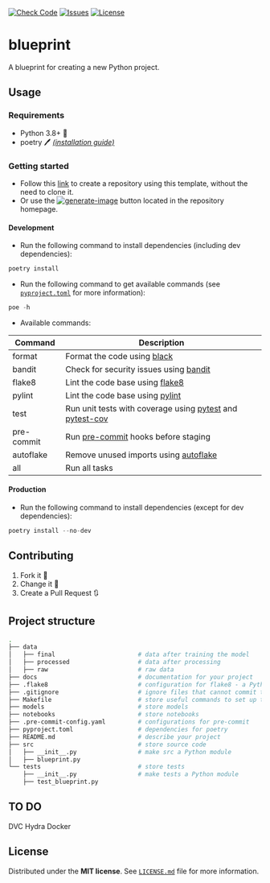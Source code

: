 [![Check Code](https://github.com/Aymane11/blueprint/actions/workflows/check_code.yaml/badge.svg)](https://github.com/Aymane11/blueprint/actions/workflows/check_code.yaml)
[![Issues](https://img.shields.io/github/issues/Aymane11/blueprint)](https://github.com/Aymane11/blueprint/issues)
[![License](https://img.shields.io/badge/License-MIT-blue.svg)](https://opensource.org/licenses/MIT)
# blueprint

A blueprint for creating a new Python project.

## Usage
### Requirements
- Python 3.8+ :snake:
- poetry :pen: _[(installation guide)](https://github.com/python-poetry/poetry#installation)_

### Getting started
- Follow this [link](https://github.com/Aymane11/blueprint/generate) to create a repository using this template, without the need to clone it.
- Or use the [![generate-image](https://user-images.githubusercontent.com/24499930/166961507-e9c09a87-f0c8-4c94-9d2f-d179496407a1.png)](https://github.com/Aymane11/blueprint/generate) button located in the repository homepage.

#### Development
- Run the following command to install dependencies (including dev dependencies):
```python
poetry install
```
- Run the following command to get available commands (see [`pyproject.toml`](https://github.com/Aymane11/blueprint/blob/main/pyproject.toml#L24) for more information):
```python
poe -h
```
- Available commands:

| Command    | Description                                                                                                                                |
|------------|--------------------------------------------------------------------------------------------------------------------------------------------|
| format     | Format the code using [black](https://github.com/psf/black)                                                                                |
| bandit     | Check for security issues using [bandit](https://github.com/PyCQA/bandit)                                                                  |
| flake8     | Lint the code base using [flake8](https://github.com/PyCQA/flake8)                                                                         |
| pylint     | Lint the code base using [pylint](https://github.com/PyCQA/pylint)                                                                         |
| test       | Run unit tests with coverage using [pytest](https://docs.pytest.org/en/latest/) and [pytest-cov](https://github.com/pytest-dev/pytest-cov) |
| pre-commit | Run [pre-commit](https://github.com/pre-commit/pre-commit) hooks before staging                                                            |
| autoflake  | Remove unused imports using [autoflake](https://github.com/PyCQA/autoflake)                                                                |
| all        | Run all tasks                                                                                                                              |



#### Production
- Run the following command to install dependencies (except for dev dependencies):
```python
poetry install --no-dev
```

## Contributing

1. Fork it :fork_and_knife:
2. Change it :wrench:
4. Create a Pull Request :arrows_clockwise:


## Project structure
```bash
.
├── data
│   ├── final                       # data after training the model
│   ├── processed                   # data after processing
│   ├── raw                         # raw data
├── docs                            # documentation for your project
├── .flake8                         # configuration for flake8 - a Python formatter tool
├── .gitignore                      # ignore files that cannot commit to Git
├── Makefile                        # store useful commands to set up the environment
├── models                          # store models
├── notebooks                       # store notebooks
├── .pre-commit-config.yaml         # configurations for pre-commit
├── pyproject.toml                  # dependencies for poetry
├── README.md                       # describe your project
├── src                             # store source code
│   ├── __init__.py                 # make src a Python module
│   ├── blueprint.py
└── tests                           # store tests
    ├── __init__.py                 # make tests a Python module
    ├── test_blueprint.py
```

## TO DO
DVC
Hydra
Docker

## License

Distributed under the **MIT license**. See [`LICENSE.md`](https://github.com/Aymane11/blueprint/blob/main/LICENSE.md) file for more information.
